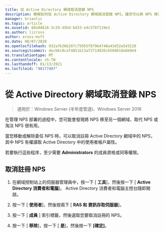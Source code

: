 ```yaml
---
title: 從 Active Directory 網域取消登錄 NPS
description: 瞭解如何從 Active Directory 網域取消登錄 NPS，讓您可以將 NPS 移至另一個網域、取代 NPS 或淘汰 NPS。
manager: brianlic
ms.topic: article
ms.assetid: 68a94616-3c29-45bd-bd33-e4c578f119e1
ms.author: lizross
author: eross-msft
ms.date: 08/07/2020
ms.openlocfilehash: 032a7b36b207c75955f879b4740a43d32e543228
ms.sourcegitcommit: decb6c8caf4851b13af271d926c650d010a6b9e9
ms.translationtype: MT
ms.contentlocale: zh-TW
ms.lasthandoff: 01/13/2021
ms.locfileid: "98177407"
---
```

# <a name="unregister-an-nps-from-an-active-directory-domain"></a>從 Active Directory 網域取消登錄 NPS

>適用於：Windows Server (半年度管道)、Windows Server 2016

在管理 NPS 部署的過程中，您可能會發現將 NPS 移至另一個網域、取代 NPS 或淘汰 NPS 很有用。

當您移動或解除委任 NPS 時，可以取消註冊 Active Directory 網域中的 NPS，其中 NPS 有權讀取 Active Directory 中的使用者帳戶屬性。

若要執行這些程序，至少需要 **Administrators** 的成員資格或同等權限。

## <a name="to-unregister-an-nps"></a>取消註冊 NPS

1. 在網域控制站上的伺服器管理員中，按一下 [ **工具**]，然後按一下 [ **Active Directory 消費者和電腦**]。 Active Directory 消費者和電腦主控台隨即開啟。

2. 按一下 [ **使用者**]，然後按兩下 [ **RAS 和 資訊存取伺服器**]。

3. 按一下 [ **成員** ] 索引標籤，然後選取您要取消註冊的 NPS。

4. 按一下 [ **移除**]，按一下 [ **是**]，然後按一下 **[確定]**。

